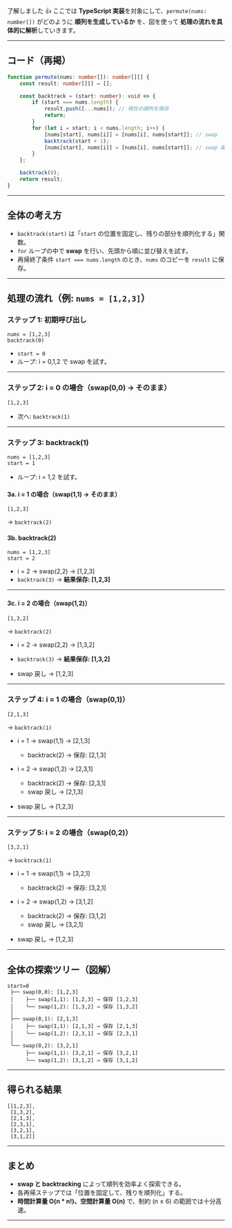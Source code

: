 了解しました 👍
ここでは **TypeScript 実装**を対象にして、`permute(nums: number[])` がどのように **順列を生成しているか** を、図を使って **処理の流れを具体的に解析**していきます。

---

## コード（再掲）

```typescript
function permute(nums: number[]): number[][] {
    const result: number[][] = [];

    const backtrack = (start: number): void => {
        if (start === nums.length) {
            result.push([...nums]); // 現在の順列を保存
            return;
        }
        for (let i = start; i < nums.length; i++) {
            [nums[start], nums[i]] = [nums[i], nums[start]]; // swap
            backtrack(start + 1);
            [nums[start], nums[i]] = [nums[i], nums[start]]; // swap 戻す
        }
    };

    backtrack(0);
    return result;
}
```

---

## 全体の考え方

* `backtrack(start)` は「`start` の位置を固定し、残りの部分を順列化する」関数。
* `for` ループの中で **swap** を行い、先頭から順に並び替えを試す。
* 再帰終了条件 `start === nums.length` のとき、`nums` のコピーを `result` に保存。

---

## 処理の流れ（例: `nums = [1,2,3]`）

### ステップ 1: 初期呼び出し

```
nums = [1,2,3]
backtrack(0)
```

* `start = 0`
* ループ: i = 0,1,2 で swap を試す。

---

### ステップ 2: i = 0 の場合（swap(0,0) → そのまま）

```
[1,2,3]
```

* 次へ: `backtrack(1)`

---

### ステップ 3: backtrack(1)

```
nums = [1,2,3]
start = 1
```

* ループ: i = 1,2 を試す。

#### 3a. i = 1 の場合（swap(1,1) → そのまま）

```
[1,2,3]
```

→ `backtrack(2)`

#### 3b. backtrack(2)

```
nums = [1,2,3]
start = 2
```

* i = 2 → swap(2,2) → \[1,2,3]
* `backtrack(3)` → **結果保存: \[1,2,3]**

---

#### 3c. i = 2 の場合（swap(1,2)）

```
[1,3,2]
```

→ `backtrack(2)`

* i = 2 → swap(2,2) → \[1,3,2]

* `backtrack(3)` → **結果保存: \[1,3,2]**

* swap 戻し → \[1,2,3]

---

### ステップ 4: i = 1 の場合（swap(0,1)）

```
[2,1,3]
```

→ `backtrack(1)`

* i = 1 → swap(1,1) → \[2,1,3]

  * backtrack(2) → 保存: \[2,1,3]

* i = 2 → swap(1,2) → \[2,3,1]

  * backtrack(2) → 保存: \[2,3,1]
  * swap 戻し → \[2,1,3]

* swap 戻し → \[1,2,3]

---

### ステップ 5: i = 2 の場合（swap(0,2)）

```
[3,2,1]
```

→ `backtrack(1)`

* i = 1 → swap(1,1) → \[3,2,1]

  * backtrack(2) → 保存: \[3,2,1]

* i = 2 → swap(1,2) → \[3,1,2]

  * backtrack(2) → 保存: \[3,1,2]
  * swap 戻し → \[3,2,1]

* swap 戻し → \[1,2,3]

---

## 全体の探索ツリー（図解）

```
start=0
 ├── swap(0,0): [1,2,3]
 │    ├── swap(1,1): [1,2,3] → 保存 [1,2,3]
 │    └── swap(1,2): [1,3,2] → 保存 [1,3,2]
 │
 ├── swap(0,1): [2,1,3]
 │    ├── swap(1,1): [2,1,3] → 保存 [2,1,3]
 │    └── swap(1,2): [2,3,1] → 保存 [2,3,1]
 │
 └── swap(0,2): [3,2,1]
      ├── swap(1,1): [3,2,1] → 保存 [3,2,1]
      └── swap(1,2): [3,1,2] → 保存 [3,1,2]
```

---

## 得られる結果

```
[[1,2,3],
 [1,3,2],
 [2,1,3],
 [2,3,1],
 [3,2,1],
 [3,1,2]]
```

---

## まとめ

* **swap と backtracking** によって順列を効率よく探索できる。
* 各再帰ステップでは「位置を固定して、残りを順列化」する。
* **時間計算量 O(n \* n!)、空間計算量 O(n)** で、制約 (n ≤ 6) の範囲では十分高速。

---